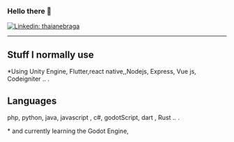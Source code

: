 ### Hello there 👋 


[![Linkedin: thaianebraga](https://img.shields.io/badge/-LinkedIn-blue?style=flat-square&logo=Linkedin&logoColor=white&link=https://www.linkedin.com/in/pholosho-seloane-938971180/)](https://www.linkedin.com/in/pholosho-seloane-938971180/)
<br>

<hr>
<h2>Stuff I normally use</h2>
<p>*Using Unity Engine, Flutter,react native,,Nodejs, Express, Vue js, Codeigniter .. .</p>
<h2>Languages</h2>
<p>php, python, java, javascript , c#, godotScript, dart , Rust ..  .</p>
<p>* and currently learning the Godot Engine, </p>

